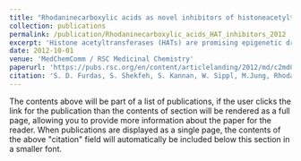 ```yaml
---
title: "Rhodaninecarboxylic acids as novel inhibitors of histoneacetyltransferases."
collection: publications
permalink: /publication/Rhodaninecarboxylic_acids_HAT_inhibitors_2012
excerpt: 'Histone acetyltransferases (HATs) are promising epigenetic drug targets and are involved in the pathogenesis of a wide range of diseases. We carried out a virtual screening based on inhibitors of serotonin N-acetyltransferase and identified novel inhibitors of the HATPCAF with a 2-thioxo-4-thiazolidinone (rhodanine) scaffold attached to a long chain carboxylic acid. Their binding mode was studied by means of docking and molecular dynamics simulations. Structure–activity studies were performed by organic synthesis and in vitro testing in an antibody based biochemical assay showing similar inhibition on the HATs PCAF, Gcn5, CBP and p300 in vitro. In contrast, a pyridoisothiazolone reference inhibitor is more potent on CBP and to some extent on PCAF but less potent on Gcn5. Structural elements were identified that provide the basis for further optimization of the new inhibitors.'
date: 2012-10-01
venue: 'MedChemComm / RSC Medicinal Chemistry'
paperurl: 'https://pubs.rsc.org/en/content/articlelanding/2012/md/c2md00211f'
citation: 'S. D. Furdas, S. Shekfeh, S. Kannan, W. Sippl, M.Jung, Rhodanine carboxylic acids as novel inhibitors of Histone acetyltransferases. Med. Chem. Commun. 2012, 3, 305-311'
---
```


The contents above will be part of a list of publications, if the user clicks the link for the publication than the contents of section will be rendered as a full page, allowing you to provide more information about the paper for the reader. When publications are displayed as a single page, the contents of the above "citation" field will automatically be included below this section in a smaller font.
